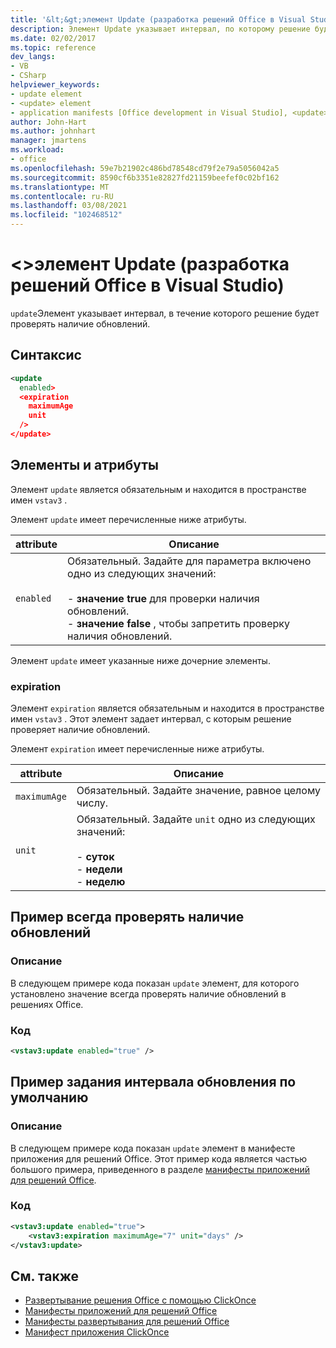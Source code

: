 ```yaml
---
title: '&lt;&gt;элемент Update (разработка решений Office в Visual Studio)'
description: Элемент Update указывает интервал, по которому решение будет проверять наличие обновлений.
ms.date: 02/02/2017
ms.topic: reference
dev_langs:
- VB
- CSharp
helpviewer_keywords:
- update element
- <update> element
- application manifests [Office development in Visual Studio], <update> element
author: John-Hart
ms.author: johnhart
manager: jmartens
ms.workload:
- office
ms.openlocfilehash: 59e7b21902c486bd78548cd79f2e79a5056042a5
ms.sourcegitcommit: 8590cf6b3351e82827fd21159beefef0c02bf162
ms.translationtype: MT
ms.contentlocale: ru-RU
ms.lasthandoff: 03/08/2021
ms.locfileid: "102468512"
---
```

# <a name="ltupdategt-element-office-development-in-visual-studio"></a>&lt;&gt;элемент Update (разработка решений Office в Visual Studio)
  `update`Элемент указывает интервал, в течение которого решение будет проверять наличие обновлений.

## <a name="syntax"></a>Синтаксис

```xml
<update
  enabled>
  <expiration
    maximumAge
    unit
  />
</update>
```

## <a name="elements-and-attributes"></a>Элементы и атрибуты
 Элемент `update` является обязательным и находится в пространстве имен `vstav3` .

 Элемент `update` имеет перечисленные ниже атрибуты.

|attribute|Описание|
|---------------|-----------------|
|`enabled`|Обязательный. Задайте для параметра включено одно из следующих значений:<br /><br /> -   **значение true** для проверки наличия обновлений.<br />-   **значение false** , чтобы запретить проверку наличия обновлений.|

 Элемент `update` имеет указанные ниже дочерние элементы.

### <a name="expiration"></a>expiration
 Элемент `expiration` является обязательным и находится в пространстве имен `vstav3` . Этот элемент задает интервал, с которым решение проверяет наличие обновлений.

 Элемент `expiration` имеет перечисленные ниже атрибуты.

|attribute|Описание|
|---------------|-----------------|
|`maximumAge`| Обязательный. Задайте значение, равное целому числу.|
|`unit`|Обязательный. Задайте `unit` одно из следующих значений:<br /><br /> -   **суток**<br />-   **недели**<br />-   **неделю**|

## <a name="example-of-always-checking-for-updates"></a>Пример всегда проверять наличие обновлений

### <a name="description"></a>Описание
 В следующем примере кода показан `update` элемент, для которого установлено значение всегда проверять наличие обновлений в решениях Office.

### <a name="code"></a>Код

```xml
<vstav3:update enabled="true" />
```

## <a name="example-of-setting-a-default-update-interval"></a>Пример задания интервала обновления по умолчанию

### <a name="description"></a>Описание
 В следующем примере кода показан `update` элемент в манифесте приложения для решений Office. Этот пример кода является частью большого примера, приведенного в разделе [манифесты приложений для решений Office](../vsto/application-manifests-for-office-solutions.md).

### <a name="code"></a>Код

```xml
<vstav3:update enabled="true">
    <vstav3:expiration maximumAge="7" unit="days" />
</vstav3:update>
```

## <a name="see-also"></a>См. также

- [Развертывание решения Office с помощью ClickOnce](../vsto/deploying-an-office-solution-by-using-clickonce.md)
- [Манифесты приложений для решений Office](../vsto/application-manifests-for-office-solutions.md)
- [Манифесты развертывания для решений Office](../vsto/deployment-manifests-for-office-solutions.md)
- [Манифест приложения ClickOnce](../deployment/clickonce-application-manifest.md)
